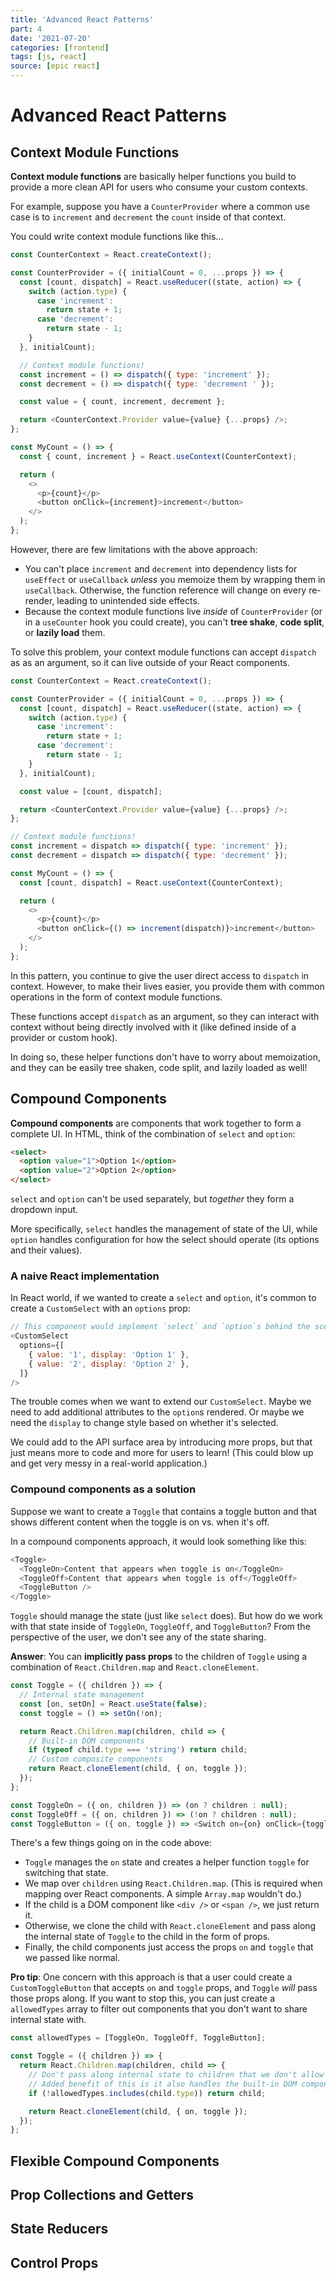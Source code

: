 ```yaml
---
title: 'Advanced React Patterns'
part: 4
date: '2021-07-20'
categories: [frontend]
tags: [js, react]
source: [epic react]
---
```


# Advanced React Patterns

## Context Module Functions

**Context module functions** are basically helper functions you build to provide a more clean API for users who consume your custom contexts.

For example, suppose you have a `CounterProvider` where a common use case is to `increment` and `decrement` the `count` inside of that context.

You could write context module functions like this...

```js
const CounterContext = React.createContext();

const CounterProvider = ({ initialCount = 0, ...props }) => {
  const [count, dispatch] = React.useReducer((state, action) => {
    switch (action.type) {
      case 'increment':
        return state + 1;
      case 'decrement':
        return state - 1;
    }
  }, initialCount);

  // Context module functions!
  const increment = () => dispatch({ type: 'increment' });
  const decrement = () => dispatch({ type: 'decrement ' });

  const value = { count, increment, decrement };

  return <CounterContext.Provider value={value} {...props} />;
};

const MyCount = () => {
  const { count, increment } = React.useContext(CounterContext);

  return (
    <>
      <p>{count}</p>
      <button onClick={increment}>increment</button>
    </>
  );
};
```

However, there are few limitations with the above approach:

- You can't place `increment` and `decrement` into dependency lists for `useEffect` or `useCallback` _unless_ you memoize them by wrapping them in `useCallback`. Otherwise, the function reference will change on every re-render, leading to unintended side effects.
- Because the context module functions live _inside_ of `CounterProvider` (or in a `useCounter` hook you could create), you can't **tree shake**, **code split**, or **lazily load** them.

To solve this problem, your context module functions can accept `dispatch` as as an argument, so it can live outside of your React components.

```js
const CounterContext = React.createContext();

const CounterProvider = ({ initialCount = 0, ...props }) => {
  const [count, dispatch] = React.useReducer((state, action) => {
    switch (action.type) {
      case 'increment':
        return state + 1;
      case 'decrement':
        return state - 1;
    }
  }, initialCount);

  const value = [count, dispatch];

  return <CounterContext.Provider value={value} {...props} />;
};

// Context module functions!
const increment = dispatch => dispatch({ type: 'increment' });
const decrement = dispatch => dispatch({ type: 'decrement' });

const MyCount = () => {
  const [count, dispatch] = React.useContext(CounterContext);

  return (
    <>
      <p>{count}</p>
      <button onClick={() => increment(dispatch)}>increment</button>
    </>
  );
};
```

In this pattern, you continue to give the user direct access to `dispatch` in context. However, to make their lives easier, you provide them with common operations in the form of context module functions.

These functions accept `dispatch` as an argument, so they can interact with context without being directly involved with it (like defined inside of a provider or custom hook).

In doing so, these helper functions don't have to worry about memoization, and they can be easily tree shaken, code split, and lazily loaded as well!

## Compound Components

**Compound components** are components that work together to form a complete UI. In HTML, think of the combination of `select` and `option`:

```html
<select>
  <option value="1">Option 1</option>
  <option value="2">Option 2</option>
</select>
```

`select` and `option` can't be used separately, but _together_ they form a dropdown input.

More specifically, `select` handles the management of state of the UI, while `option` handles configuration for how the select should operate (its options and their values).

### A naive React implementation

In React world, if we wanted to create a `select` and `option`, it's common to create a `CustomSelect` with an `options` prop:

```js
// This component would implement `select` and `option`s behind the scenes
<CustomSelect
  options={[
    { value: '1', display: 'Option 1' },
    { value: '2', display: 'Option 2' },
  ]}
/>
```

The trouble comes when we want to extend our `CustomSelect`. Maybe we need to add additional attributes to the `option`s rendered. Or maybe we need the `display` to change style based on whether it's selected.

We could add to the API surface area by introducing more props, but that just means more to code and more for users to learn! (This could blow up and get very messy in a real-world application.)

### Compound components as a solution

Suppose we want to create a `Toggle` that contains a toggle button and that shows different content when the toggle is on vs. when it's off.

In a compound components approach, it would look something like this:

```js
<Toggle>
  <ToggleOn>Content that appears when toggle is on</ToggleOn>
  <ToggleOff>Content that appears when toggle is off</ToggleOff>
  <ToggleButton />
</Toggle>
```

`Toggle` should manage the state (just like `select` does). But how do we work with that state inside of `ToggleOn`, `ToggleOff`, and `ToggleButton`? From the perspective of the user, we don't see any of the state sharing.

**Answer**: You can **implicitly pass props** to the children of `Toggle` using a combination of `React.Children.map` and `React.cloneElement`.

```js
const Toggle = ({ children }) => {
  // Internal state management
  const [on, setOn] = React.useState(false);
  const toggle = () => setOn(!on);

  return React.Children.map(children, child => {
    // Built-in DOM components
    if (typeof child.type === 'string') return child;
    // Custom composite components
    return React.cloneElement(child, { on, toggle });
  });
};

const ToggleOn = ({ on, children }) => (on ? children : null);
const ToggleOff = ({ on, children }) => (!on ? children : null);
const ToggleButton = ({ on, toggle }) => <Switch on={on} onClick={toggle} />;
```

There's a few things going on in the code above:

- `Toggle` manages the `on` state and creates a helper function `toggle` for switching that state.
- We map over `children` using `React.Children.map`. (This is required when mapping over React components. A simple `Array.map` wouldn't do.)
- If the child is a DOM component like `<div />` or `<span />`, we just return it.
- Otherwise, we clone the child with `React.cloneElement` and pass along the internal state of `Toggle` to the child in the form of props.
- Finally, the child components just access the props `on` and `toggle` that we passed like normal.

**Pro tip**: One concern with this approach is that a user could create a `CustomToggleButton` that accepts `on` and `toggle` props, and `Toggle` _will_ pass those props along. If you want to stop this, you can just create a `allowedTypes` array to filter out components that you don't want to share internal state with.

```js
const allowedTypes = [ToggleOn, ToggleOff, ToggleButton];

const Toggle = ({ children }) => {
  return React.Children.map(children, child => {
    // Don't pass along internal state to children that we don't allow
    // Added benefit of this is it also handles the built-in DOM components too!
    if (!allowedTypes.includes(child.type)) return child;

    return React.cloneElement(child, { on, toggle });
  });
};
```

## Flexible Compound Components

## Prop Collections and Getters

## State Reducers

## Control Props
